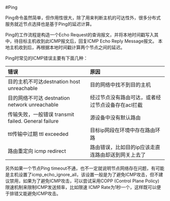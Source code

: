 #Ping

Ping命令虽然简单，但作用性很大，除了用来判断主机的可达性外，很多分布式服务就近节点选择也是基于Ping的延迟计算。

Ping的工作流程是构造一个Echo Request的查询报文，并将本地时间戳写入其中，待目标主机收到此ICMP报文后，回复ICMP Echo Reply Message报文。
本地主机收到后，再根据本地时间戳计算两个节点之间的延迟。

Ping时常见的ICMP错误主要有下面几种：

错误|原因
:---|:--
目的主机不可达destnation host  unreachable	|目的网络中找不到目的主机
目的网络不可达 destnation network  unreachable|经过节点没有路由可达，或者经过节点设备存在acl拦截
传输失败，一般错误  transmit failed. General failure	|源设备中没有默认路由
 ttl传输中过期    ttl exceeded	|目标ip网段在环境中存在路由环路
路由重定向   icmp redirect	|路由错误，比如目的ip应该走直连路由却送到网关上去了



另外如果一个节点Ping timeout不通，也不一定就说明节点网络存在问题，有可能是主机设置了icmp_echo_ignore_all，该设置一般是为了避免ICMP攻击，但不建议禁用，如果为了避免ICMP攻击，可以尝试采用COPP (Control Plane Policy) 限速机制来限制ICMP发送频率，比如限速 ICMP Rate为1秒一个，这样既可以便于排错又能避免ICMP攻击。